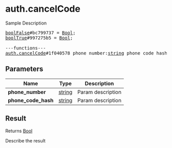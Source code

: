 # auth.cancelCode

Sample Description

<pre>
<a href="../constructor/boolFalse">boolFalse</a>#bc799737 = <a href="../type/Bool.md">Bool</a>;
<a href="../constructor/boolTrue">boolTrue</a>#997275b5 = <a href="../type/Bool.md">Bool</a>;

---functions---
<a href="../method/auth.cancelCode.md">auth.cancelCode</a>#1f040578 phone_number:<a href="../type/string.md">string</a> phone_code_hash:<a href="../type/string.md">string</a> = <a href="../type/Bool.md">Bool</a>;
</pre>

## Parameters

| Name | Type | Description |
|------|:----:|-------------|
| **phone_number** | <a href="../type/string.md">string</a> | Param description |
| **phone_code_hash** | <a href="../type/string.md">string</a> | Param description |

## Result

Returns <a href="../type/Bool.md">Bool</a>

Describe the result


